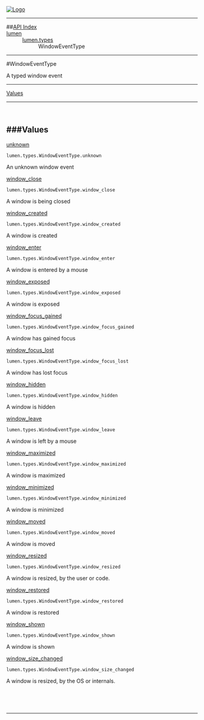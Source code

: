 
[![Logo](../../../images/logo.png)](../../../index.html)

---


##[API Index](../../../api/index.html#lumen.types)   
[lumen](../)     
&emsp;&emsp;&emsp;[lumen.types](./)   
&emsp;&emsp;&emsp;&emsp;&emsp;&emsp;WindowEventType

---

#WindowEventType

A typed window event

---


[Values](#Values)   


---

&nbsp;   

<a class="lift" name="Values" ></a>
###Values   
---
<a class="lift" name="unknown" href="#unknown">unknown</a>



`lumen.types.WindowEventType.unknown`

<span class="small_desc_flat"> An unknown window event </span>   

<a class="lift" name="window_close" href="#window_close">window_close</a>



`lumen.types.WindowEventType.window_close`

<span class="small_desc_flat"> A window is being closed </span>   

<a class="lift" name="window_created" href="#window_created">window_created</a>



`lumen.types.WindowEventType.window_created`

<span class="small_desc_flat"> A window is created </span>   

<a class="lift" name="window_enter" href="#window_enter">window_enter</a>



`lumen.types.WindowEventType.window_enter`

<span class="small_desc_flat"> A window is entered by a mouse </span>   

<a class="lift" name="window_exposed" href="#window_exposed">window_exposed</a>



`lumen.types.WindowEventType.window_exposed`

<span class="small_desc_flat"> A window is exposed </span>   

<a class="lift" name="window_focus_gained" href="#window_focus_gained">window_focus_gained</a>



`lumen.types.WindowEventType.window_focus_gained`

<span class="small_desc_flat"> A window has gained focus </span>   

<a class="lift" name="window_focus_lost" href="#window_focus_lost">window_focus_lost</a>



`lumen.types.WindowEventType.window_focus_lost`

<span class="small_desc_flat"> A window has lost focus </span>   

<a class="lift" name="window_hidden" href="#window_hidden">window_hidden</a>



`lumen.types.WindowEventType.window_hidden`

<span class="small_desc_flat"> A window is hidden </span>   

<a class="lift" name="window_leave" href="#window_leave">window_leave</a>



`lumen.types.WindowEventType.window_leave`

<span class="small_desc_flat"> A window is left by a mouse </span>   

<a class="lift" name="window_maximized" href="#window_maximized">window_maximized</a>



`lumen.types.WindowEventType.window_maximized`

<span class="small_desc_flat"> A window is maximized </span>   

<a class="lift" name="window_minimized" href="#window_minimized">window_minimized</a>



`lumen.types.WindowEventType.window_minimized`

<span class="small_desc_flat"> A window is minimized </span>   

<a class="lift" name="window_moved" href="#window_moved">window_moved</a>



`lumen.types.WindowEventType.window_moved`

<span class="small_desc_flat"> A window is moved </span>   

<a class="lift" name="window_resized" href="#window_resized">window_resized</a>



`lumen.types.WindowEventType.window_resized`

<span class="small_desc_flat"> A window is resized, by the user or code. </span>   

<a class="lift" name="window_restored" href="#window_restored">window_restored</a>



`lumen.types.WindowEventType.window_restored`

<span class="small_desc_flat"> A window is restored </span>   

<a class="lift" name="window_shown" href="#window_shown">window_shown</a>



`lumen.types.WindowEventType.window_shown`

<span class="small_desc_flat"> A window is shown </span>   

<a class="lift" name="window_size_changed" href="#window_size_changed">window_size_changed</a>



`lumen.types.WindowEventType.window_size_changed`

<span class="small_desc_flat"> A window is resized, by the OS or internals. </span>   

&nbsp;   



&nbsp;
&nbsp;
&nbsp;

---  


&nbsp;   
&nbsp;   
